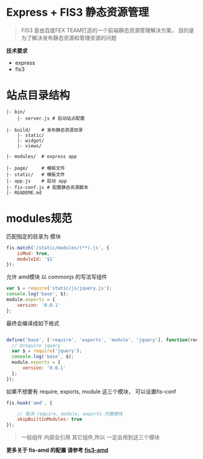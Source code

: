 Express + FIS3 静态资源管理
==========
> FIS3 是由百度FEX TEAM打造的一个前端静态资源管理解决方案，
> 目的是为了解决发布静态资源和管理资源的问题

**技术要求**
- express
- fis3

站点目录结构
==========

```
|- bin/
    |- server.js # 启动站点配置

|- build/    # 发布静态资源目录
    |- static/
    |- widget/
    |- views/

|- modules/  # express app

|- page/     # 模板文件
|- static/   # 模板文件
|- app.js    # 启动 app
|- fis-conf.js # 配置静态资源脚本
|- READEME.md
```

modules规范
==========

匹配指定的目录为 模块
``` javascript
fis.match('/static/modules/(**).js', {
    isMod: true,
    moduleId: '$1'
});
```

允许 amd模块 以 commonjs 的写法写组件
```javascript
var $ = require('static/js/jquery.js');
console.log('base', $);
module.exports = {
    version: '0.0.1'
};
```

最终会编译成如下格式
``` javascript

define('base', ['require', 'exports', 'module', 'jquery'], function(require, exports, module) {
  // @require jquery
  var $ = require('jquery');
  console.log('base', $);
  module.exports = {
      version: '0.0.1'
  };
});
```
如果不想要有 require, exports, module 这三个模块， 可以设置fis-conf
``` javascript
fis.hook('amd', {

    // 取消 require, module, exports 内置模块
    skipBuiltinModules: true
});

```
> 一般组件 内部会引用 其它组件,所以 一定会用到这三个模块

**更多关于 fis-amd 的配置 请参考 [fis3-amd](https://github.com/fex-team/fis3-hook-amd#%E9%85%8D%E7%BD%AE%E9%A1%B9)**
